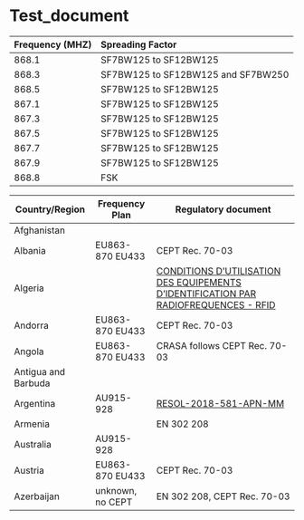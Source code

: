 # Test_document

| Frequency (MHZ) | Spreading Factor                   |
| :-------------- | :--------------------------------- |
| 868.1           | SF7BW125 to SF12BW125              |
| 868.3           | SF7BW125 to SF12BW125 and SF7BW250 |
| 868.5           | SF7BW125 to SF12BW125              |
| 867.1           | SF7BW125 to SF12BW125              |
| 867.3           | SF7BW125 to SF12BW125              |
| 867.5           | SF7BW125 to SF12BW125              |
| 867.7           | SF7BW125 to SF12BW125              |
| 867.9           | SF7BW125 to SF12BW125              |
| 868.8           | FSK                                |



| Country/Region      | Frequency Plan   | Regulatory document                                          |
| ------------------- | ---------------- | ------------------------------------------------------------ |
| Afghanistan         |                  |                                                              |
| Albania             | EU863-870 EU433  | CEPT Rec. 70-03                                              |
| Algeria             |                  | [CONDITIONS D’UTILISATION DES EQUIPEMENTS D’IDENTIFICATION PAR RADIOFREQUENCES - RFID](http://www.anf.dz/pdf/caf/RFID.pdf) |
| Andorra             | EU863-870 EU433  | CEPT Rec. 70-03                                              |
| Angola              | EU863-870 EU433  | CRASA follows CEPT Rec. 70-03                                |
| Antigua and Barbuda |                  |                                                              |
| Argentina           | AU915-928        | [RESOL-2018-581-APN-MM](https://www.enacom.gob.ar/multimedia/normativas/2018/res581MM.pdf) |
| Armenia             |                  | EN 302 208                                                   |
| Australia           | AU915-928        |                                                              |
| Austria             | EU863-870 EU433  | CEPT Rec. 70-03                                              |
| Azerbaijan          | unknown, no CEPT | EN 302 208, CEPT Rec. 70-03                                  |

